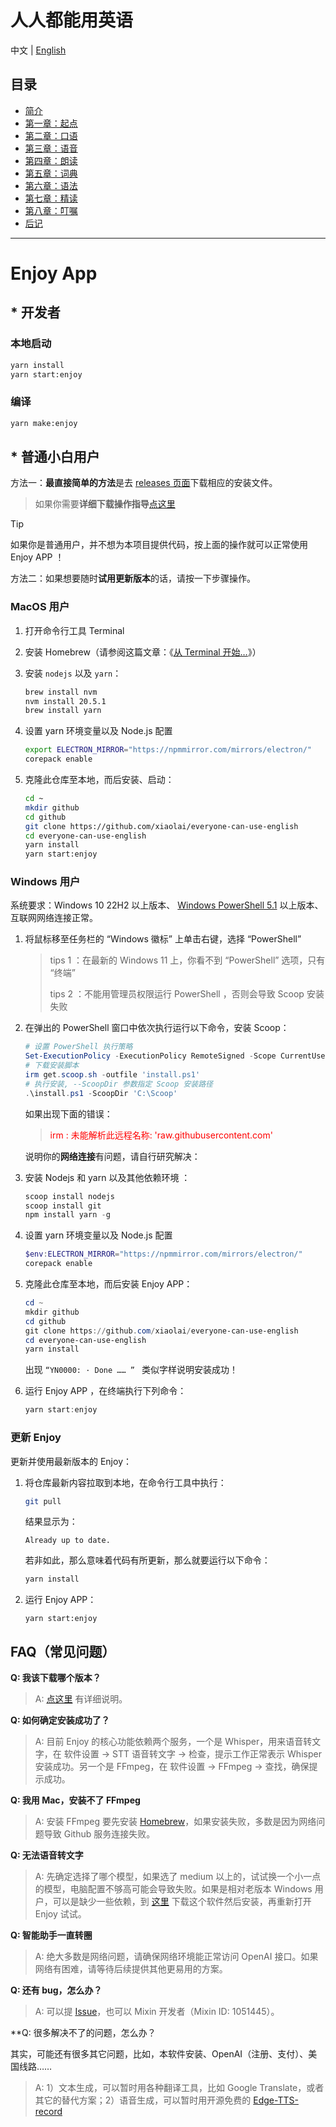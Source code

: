# 人人都能用英语

中文 | [English](README.en-US.md)

## 目录

- [简介](./book/README.md)
- [第一章：起点](./book/chapter1.md)
- [第二章：口语](./book/chapter2.md)
- [第三章：语音](./book/chapter3.md)
- [第四章：朗读](./book/chapter4.md)
- [第五章：词典](./book/chapter5.md)
- [第六章：语法](./book/chapter6.md)
- [第七章：精读](./book/chapter7.md)
- [第八章：叮嘱](./book/chapter8.md)
- [后记](./book/end.md)

---

# Enjoy App

## \* 开发者

### 本地启动

```bash
yarn install
yarn start:enjoy
```

### 编译

```bash
yarn make:enjoy
```

## \* 普通小白用户

方法一：**最直接简单的方法**是去 [releases 页面](https://github.com/xiaolai/everyone-can-use-english/tags)下载相应的安装文件。

> 如果你需要**详细下载操作指导**[点这里](find-compatible-software-version.md)

> [!TIP]
> 如果你是普通用户，并不想为本项目提供代码，按上面的操作就可以正常使用 Enjoy APP ！

方法二：如果想要随时**试用更新版本**的话，请按一下步骤操作。

### MacOS 用户

1. 打开命令行工具 Terminal

2. 安装 Homebrew（请参阅这篇文章：《[从 Terminal 开始…](https://github.com/xiaolai/apple-computer-literacy/blob/main/start-from-terminal.md)》）

3. 安装 `nodejs` 以及 `yarn`：

   ```bash
   brew install nvm
   nvm install 20.5.1
   brew install yarn
   ```

4. 设置 yarn 环境变量以及 Node.js 配置

   ```bash
   export ELECTRON_MIRROR="https://npmmirror.com/mirrors/electron/"
   corepack enable
   ```

5. 克隆此仓库至本地，而后安装、启动：

   ```bash
   cd ~
   mkdir github
   cd github
   git clone https://github.com/xiaolai/everyone-can-use-english
   cd everyone-can-use-english
   yarn install
   yarn start:enjoy
   ```

### Windows 用户

系统要求：Windows 10 22H2 以上版本、 [Windows PowerShell 5.1](https://aka.ms/wmf5download) 以上版本、互联网网络连接正常。

1. 将鼠标移至任务栏的 “Windows 徽标” 上单击右键，选择 “PowerShell”

   > tips 1 ：在最新的 Windows 11 上，你看不到 “PowerShell” 选项，只有 “终端”
   >
   > tips 2 ：不能用管理员权限运行 PowerShell ，否则会导致 Scoop 安装失败

2. 在弹出的 PowerShell 窗口中依次执行运行以下命令，安装 Scoop：

   ```powershell
   # 设置 PowerShell 执行策略
   Set-ExecutionPolicy -ExecutionPolicy RemoteSigned -Scope CurrentUser
   # 下载安装脚本
   irm get.scoop.sh -outfile 'install.ps1'
   # 执行安装, --ScoopDir 参数指定 Scoop 安装路径
   .\install.ps1 -ScoopDir 'C:\Scoop'
   ```

   如果出现下面的错误：

   > <span style="color:red">irm : 未能解析此远程名称: 'raw.githubusercontent.com'</span>

   说明你的**网络连接**有问题，请自行研究解决：

3. 安装 Nodejs 和 yarn 以及其他依赖环境 ：

   ```powershell
   scoop install nodejs
   scoop install git
   npm install yarn -g
   ```

4. 设置 yarn 环境变量以及 Node.js 配置

   ```powershell
   $env:ELECTRON_MIRROR="https://npmmirror.com/mirrors/electron/"
   corepack enable
   ```

5. 克隆此仓库至本地，而后安装 Enjoy APP：

   ```powershell
   cd ~
   mkdir github
   cd github
   git clone https://github.com/xiaolai/everyone-can-use-english
   cd everyone-can-use-english
   yarn install
   ```

   出现 `“YN0000: · Done …… ” ` 类似字样说明安装成功！

6. 运行 Enjoy APP ，在终端执行下列命令：

   ```powershell
   yarn start:enjoy
   ```

### 更新 Enjoy

更新并使用最新版本的 Enjoy：

1. 将仓库最新内容拉取到本地，在命令行工具中执行：

   ```bash
   git pull
   ```

   结果显示为：

   ```shell
   Already up to date.
   ```

   若非如此，那么意味着代码有所更新，那么就要运行以下命令：

   ```bash
   yarn install
   ```

2. 运行 Enjoy APP：

   ```shell
   yarn start:enjoy
   ```

## FAQ（常见问题）

**Q: 我该下载哪个版本？**

> A: [点这里](find-compatible-software-version.md) 有详细说明。

**Q: 如何确定安装成功了？**

> A: 目前 Enjoy 的核心功能依赖两个服务，一个是 Whisper，用来语音转文字，在 软件设置 -> STT 语音转文字 -> 检查，提示工作正常表示 Whisper 安装成功。另一个是 FFmpeg，在 软件设置 -> FFmpeg -> 查找，确保提示成功。

**Q: 我用 Mac，安装不了 FFmpeg**

> A: 安装 FFmpeg 要先安装 [Homebrew](https://brew.sh)，如果安装失败，多数是因为网络问题导致 Github 服务连接失败。

**Q: 无法语音转文字**

> A: 先确定选择了哪个模型，如果选了 medium 以上的，试试换一个小一点的模型，电脑配置不够高可能会导致失败。如果是相对老版本 Windows 用户，可以是缺少一些依赖，到 [这里](https://aka.ms/vs/17/release/vc_redist.x64.exe) 下载这个软件然后安装，再重新打开 Enjoy 试试。

**Q: 智能助手一直转圈**

> A: 绝大多数是网络问题，请确保网络环境能正常访问 OpenAI 接口。如果网络有困难，请等待后续提供其他更易用的方案。

**Q: 还有 bug，怎么办？**

> A: 可以提 [Issue](https://github.com/xiaolai/everyone-can-use-english/issues/new)，也可以 Mixin 开发者（Mixin ID: 1051445）。

**Q: 很多解决不了的问题，怎么办？

其实，可能还有很多其它问题，比如，本软件安装、OpenAI（注册、支付）、美国线路…… 

> A: 1）文本生成，可以暂时用各种翻译工具，比如 Google Translate，或者其它的替代方案；2）语音生成，可以暂时用开源免费的 [Edge-TTS-record](https://github.com/LuckyHookin/edge-TTS-record)